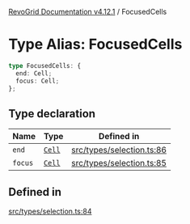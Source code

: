 [RevoGrid Documentation v4.12.1](README.md) / FocusedCells

# Type Alias: FocusedCells

```ts
type FocusedCells: {
  end: Cell;
  focus: Cell;
};
```

## Type declaration

| Name | Type | Defined in |
| ------ | ------ | ------ |
| `end` | [`Cell`](Interface.Cell.md) | [src/types/selection.ts:86](https://github.com/revolist/revogrid/blob/d509c0063a76a472726c991b21f1c163442771b4/src/types/selection.ts#L86) |
| `focus` | [`Cell`](Interface.Cell.md) | [src/types/selection.ts:85](https://github.com/revolist/revogrid/blob/d509c0063a76a472726c991b21f1c163442771b4/src/types/selection.ts#L85) |

## Defined in

[src/types/selection.ts:84](https://github.com/revolist/revogrid/blob/d509c0063a76a472726c991b21f1c163442771b4/src/types/selection.ts#L84)
